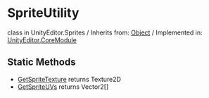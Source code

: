 # SpriteUtility
class in UnityEditor.Sprites
 / Inherits from: <a href="https://docs.unity3d.com/6000.1/Documentation/ScriptReference/Object.html">Object</a> / Implemented in: <a href="https://docs.unity3d.com/6000.1/Documentation/ScriptReference/UnityEditor.CoreModule.html">UnityEditor.CoreModule</a>

## Static Methods
- <a href="https://docs.unity3d.com/6000.1/Documentation/ScriptReference/SpriteUtility.GetSpriteTexture.html">GetSpriteTexture</a> returns Texture2D
- <a href="https://docs.unity3d.com/6000.1/Documentation/ScriptReference/SpriteUtility.GetSpriteUVs.html">GetSpriteUVs</a> returns Vector2[]
